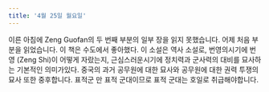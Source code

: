 ```yaml
---
title: '4월 25일 월요일'
---
```

이른 아침에 Zeng Guofan의 두 번째 부분의 일부 장을 읽지 못했습니다. 어제 처음 부분을 읽었습니다. 이 책은 수도에서 좋아했다. 이 소설은 역사 소설로, 번영의시기에 번영 (Zeng Shi)이 어떻게 자랐는지, 근심스러운시기에 정치력과 군사력의 대비를 묘사하는 기본적인 의미가있다. 중국의 과거 공무원에 대한 묘사와 공무원에 대한 권력 투쟁의 묘사 또한 중후합니다. 표적군 만 표적 군대이므로 표적 군대는 호일로 취급해야합니다.

